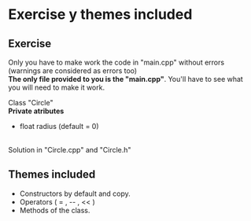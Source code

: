 # Exercise y themes included

## Exercise
Only you have to make work the code in "main.cpp" without errors (warnings are considered as errors too)<br>
__The only file provided to you is the "main.cpp"__. You'll have to see what you will need to make it work.
<br>

Class "Circle" <br>
__Private atributes__<br>
- float radius (default = 0)
<br>
Solution in "Circle.cpp" and "Circle.h"

## Themes included

- Constructors by default and copy.
- Operators ( = , -- , << )
- Methods of the class.
